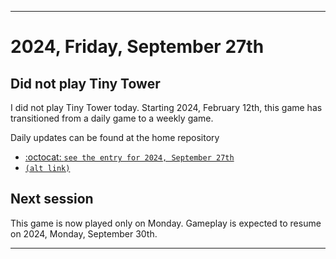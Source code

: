 
***

# 2024, Friday, September 27th

## Did not play Tiny Tower

<!-- TODO: For each weekly entry, make sure the date is correct. The day of the week should be modified in 4 places !-->

I did not play Tiny Tower today. Starting 2024, February 12th, this game has transitioned from a daily game to a weekly game.

Daily updates can be found at the home repository

- [:octocat: `see the entry for 2024, September 27th`](https://github.com/seanpm2001/SeansLifeArchive_Images_TinyTower/tree/master/tiny%20tower/2024/09_September/27/) 
- [`(alt link)`](/tiny%20tower/2024/09_September/27/)

## Next session

This game is now played only on Monday. Gameplay is expected to resume on 2024, Monday, September 30th.

***

